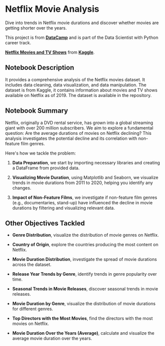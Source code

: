 # Netflix Movie Analysis

Dive into trends in Netflix movie durations and discover whether movies are getting shorter over the years.

This project is from **[DataCamp](https://datacamp.com)** and is part of the Data Scientist with Python career track.

**[Netflix Movies and TV Shows](https://www.kaggle.com/shivamb/netflix-shows)** from **[Kaggle](https://www.kaggle.com/)**.

## Notebook Description

It provides a comprehensive analysis of the Netflix movies dataset. It includes data cleaning, data visualization, and data manipulation. The dataset is from Kaggle, it contains information about movies and TV shows available on Netflix as of 2019. The dataset is available in the repository. 

## Notebook Summary

Netflix, originally a DVD rental service, has grown into a global streaming giant with over 200 million subscribers. We aim to explore a fundamental question: Are the average durations of movies on Netflix declining? This analysis investigates the potential decline and its correlation with non-feature film genres.

Here's how we tackle the problem:

1. **Data Preparation**, we start by importing necessary libraries and creating a DataFrame from provided data.

2. **Visualizing Movie Duration**, using Matplotlib and Seaborn, we visualize trends in movie durations from 2011 to 2020, helping you identify any changes.

3. **Impact of Non-Feature Films**, we investigate if non-feature film genres (e.g., documentaries, stand-up) have influenced the decline in movie durations by filtering and visualizing relevant data.

## Other Objectives Tackled

- **Genre Distribution**, visualize the distribution of movie genres on Netflix.

- **Country of Origin**, explore the countries producing the most content on Netflix.

- **Movie Duration Distribution**, investigate the spread of movie durations across the dataset.

- **Release Year Trends by Genre**, identify trends in genre popularity over time.

- **Seasonal Trends in Movie Releases**, discover seasonal trends in movie releases.

- **Movie Duration by Genre**, visualize the distribution of movie durations for different genres.

- **Top Directors with the Most Movies**, find the directors with the most movies on Netflix.

- **Movie Duration Over the Years (Average)**, calculate and visualize the average movie duration over the years.
